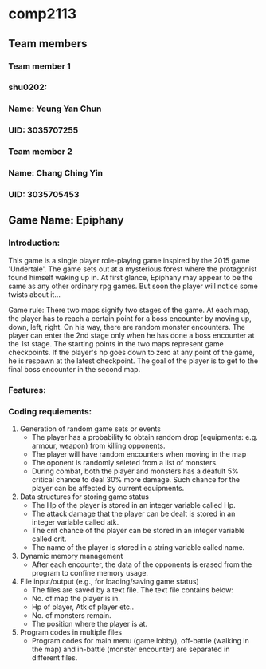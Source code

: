 # comp2113
## Team members
### Team member 1
### shu0202:
### Name: Yeung Yan Chun
### UID: 3035707255
### Team member 2
### Name: Chang Ching Yin
### UID: 3035705453
## Game Name: Epiphany
### Introduction:
This game is a single player role-playing game inspired by the 2015 game 'Undertale'. The game sets out at a mysterious forest where the protagonist found himself waking up in. At first glance, Epiphany may appear to be the same as any other ordinary rpg games. But soon the player will notice some twists about it...

Game rule: There two maps signify two stages of the game. At each map, the player has to reach a certain point for a boss encounter by moving up, down, left, right. On his way, there are random monster encounters. The player can enter the 2nd stage only when he has done a boss encounter at the 1st stage. The starting points in the two maps represent game checkpoints. If the player's hp goes down to zero at any point of the game, he is respawn at the latest checkpoint. The goal of the player is to get to the final boss encounter in the second map. 

### Features:

### Coding requiements:
1. Generation of random game sets or events
   - The player has a probability to obtain random drop (equipments: e.g. armour, weapon) from killing opponents.
   - The player will have random encounters when moving in the map
   - The oponent is randomly seleted from a list of monsters.
   - During combat, both the player and monsters has a deafult 5% critical chance to deal 30% more damage. Such chance for the player can be affected by current equipments.
2. Data structures for storing game status
   - The Hp of the player is stored in an integer variable called Hp.
   - The attack damage that the player can be dealt is stored in an integer variable called atk.
   - The crit chance of the player can be stored in an integer variable called crit.
   - The name of the player is stored in a string variable called name.
3. Dynamic memory management
   - After each encounter, the data of the opponents is erased from the program to confine memory usage.
4. File input/output (e.g., for loading/saving game status)
   - The files are saved by a text file. The text file contains below:
   - No. of map the player is in.
   - Hp of player, Atk of player etc..
   - No. of monsters remain.
   - The position where the player is at. 
5. Program codes in multiple files
   - Program codes for main menu (game lobby), off-battle (walking in the map) and in-battle (monster encounter) 
     are separated in different files.


